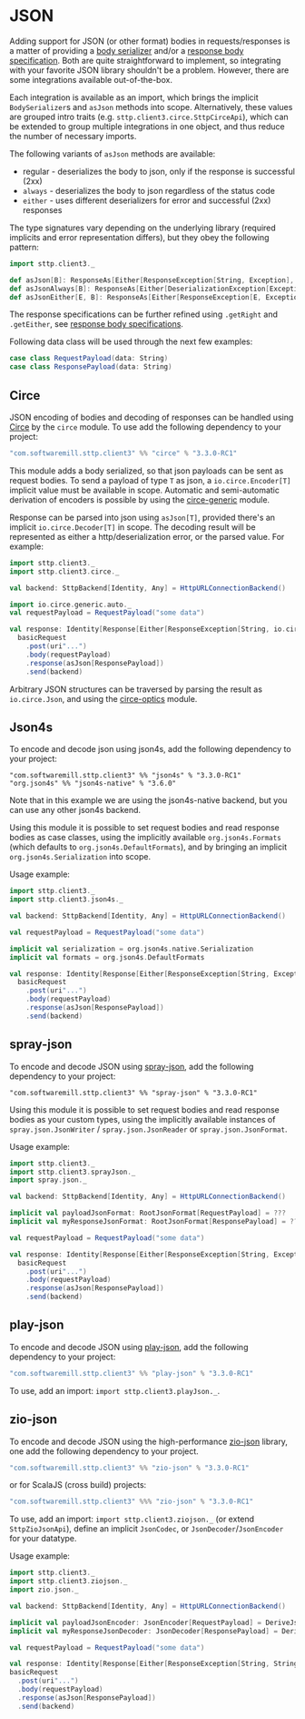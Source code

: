 # JSON

Adding support for JSON (or other format) bodies in requests/responses is a matter of providing a [body serializer](requests/body.md) and/or a [response body specification](responses/body.md). Both are quite straightforward to implement, so integrating with your favorite JSON library shouldn't be a problem. However, there are some integrations available out-of-the-box.

Each integration is available as an import, which brings the implicit `BodySerializer`s and `asJson` methods into scope. Alternatively, these values are grouped intro traits (e.g. `sttp.client3.circe.SttpCirceApi`), which can be extended to group multiple integrations in one object, and thus reduce the number of necessary imports.

The following variants of `asJson` methods are available:

* regular - deserializes the body to json, only if the response is successful (2xx)
* `always` - deserializes the body to json regardless of the status code
* `either` - uses different deserializers for error and successful (2xx) responses

The type signatures vary depending on the underlying library (required implicits and error representation differs), but they obey the following pattern:

```scala
import sttp.client3._

def asJson[B]: ResponseAs[Either[ResponseException[String, Exception], B], Any] = ???
def asJsonAlways[B]: ResponseAs[Either[DeserializationException[Exception], B], Any] = ???
def asJsonEither[E, B]: ResponseAs[Either[ResponseException[E, Exception], B], Any] = ???
```

The response specifications can be further refined using `.getRight` and `.getEither`, see [response body specifications](responses/body.md).

Following data class will be used through the next few examples:

```scala
case class RequestPayload(data: String)
case class ResponsePayload(data: String)
```

## Circe

JSON encoding of bodies and decoding of responses can be handled using [Circe](https://circe.github.io/circe/) by the `circe` module. To use add the following dependency to your project:

```scala
"com.softwaremill.sttp.client3" %% "circe" % "3.3.0-RC1"
```

This module adds a body serialized, so that json payloads can be sent as request bodies. To send a payload of type `T` as json, a `io.circe.Encoder[T]` implicit value must be available in scope.
Automatic and semi-automatic derivation of encoders is possible by using the [circe-generic](https://circe.github.io/circe/codec.html) module. 
 
Response can be parsed into json using `asJson[T]`, provided there's an implicit `io.circe.Decoder[T]` in scope. The decoding result will be represented as either a http/deserialization error, or the parsed value. For example:

```scala
import sttp.client3._
import sttp.client3.circe._

val backend: SttpBackend[Identity, Any] = HttpURLConnectionBackend()

import io.circe.generic.auto._
val requestPayload = RequestPayload("some data")

val response: Identity[Response[Either[ResponseException[String, io.circe.Error], ResponsePayload]]] =
  basicRequest
    .post(uri"...")
    .body(requestPayload)
    .response(asJson[ResponsePayload])
    .send(backend)
```

Arbitrary JSON structures can be traversed by parsing the result as `io.circe.Json`, and using the [circe-optics](https://circe.github.io/circe/optics.html) module.

## Json4s

To encode and decode json using json4s, add the following dependency to your project:

```
"com.softwaremill.sttp.client3" %% "json4s" % "3.3.0-RC1"
"org.json4s" %% "json4s-native" % "3.6.0"
```

Note that in this example we are using the json4s-native backend, but you can use any other json4s backend.

Using this module it is possible to set request bodies and read response bodies as case classes, using the implicitly available `org.json4s.Formats` (which defaults to `org.json4s.DefaultFormats`), and by bringing an implicit `org.json4s.Serialization` into scope.

Usage example:

```scala
import sttp.client3._
import sttp.client3.json4s._

val backend: SttpBackend[Identity, Any] = HttpURLConnectionBackend()

val requestPayload = RequestPayload("some data")

implicit val serialization = org.json4s.native.Serialization
implicit val formats = org.json4s.DefaultFormats

val response: Identity[Response[Either[ResponseException[String, Exception], ResponsePayload]]] =
  basicRequest
    .post(uri"...")
    .body(requestPayload)
    .response(asJson[ResponsePayload])
    .send(backend)
```

## spray-json

To encode and decode JSON using [spray-json](https://github.com/spray/spray-json), add the following dependency to your project:

```
"com.softwaremill.sttp.client3" %% "spray-json" % "3.3.0-RC1"
```

Using this module it is possible to set request bodies and read response bodies as your custom types, using the implicitly available instances of `spray.json.JsonWriter` / `spray.json.JsonReader` or `spray.json.JsonFormat`.

Usage example:

```scala
import sttp.client3._
import sttp.client3.sprayJson._
import spray.json._

val backend: SttpBackend[Identity, Any] = HttpURLConnectionBackend()

implicit val payloadJsonFormat: RootJsonFormat[RequestPayload] = ???
implicit val myResponseJsonFormat: RootJsonFormat[ResponsePayload] = ???

val requestPayload = RequestPayload("some data")

val response: Identity[Response[Either[ResponseException[String, Exception], ResponsePayload]]] =
  basicRequest
    .post(uri"...")
    .body(requestPayload)
    .response(asJson[ResponsePayload])
    .send(backend)
```

## play-json

To encode and decode JSON using [play-json](https://www.playframework.com), add the following dependency to your project:

```scala
"com.softwaremill.sttp.client3" %% "play-json" % "3.3.0-RC1"
```

To use, add an import: `import sttp.client3.playJson._`.

## zio-json

To encode and decode JSON using the high-performance [zio-json](https://zio.github.io/zio-json/) library, one add the following dependency to your project.

```scala
"com.softwaremill.sttp.client3" %% "zio-json" % "3.3.0-RC1"
```
or for ScalaJS (cross build) projects:
```scala
"com.softwaremill.sttp.client3" %%% "zio-json" % "3.3.0-RC1"
```

To use, add an import: `import sttp.client3.ziojson._` (or extend `SttpZioJsonApi`), define an implicit `JsonCodec`, or `JsonDecoder`/`JsonEncoder` for your datatype.

Usage example:

```scala
import sttp.client3._
import sttp.client3.ziojson._
import zio.json._

val backend: SttpBackend[Identity, Any] = HttpURLConnectionBackend()

implicit val payloadJsonEncoder: JsonEncoder[RequestPayload] = DeriveJsonEncoder.gen[RequestPayload]
implicit val myResponseJsonDecoder: JsonDecoder[ResponsePayload] = DeriveJsonDecoder.gen[ResponsePayload]

val requestPayload = RequestPayload("some data")

val response: Identity[Response[Either[ResponseException[String, String], ResponsePayload]]] =
basicRequest
  .post(uri"...")
  .body(requestPayload)
  .response(asJson[ResponsePayload])
  .send(backend)
```